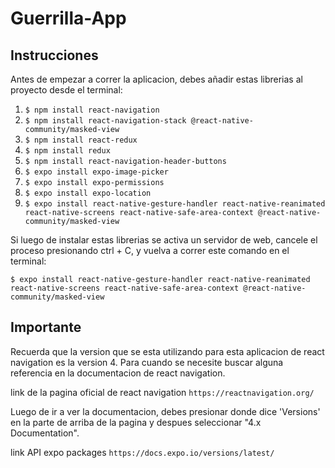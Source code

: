 # Guerrilla-App

## Instrucciones

Antes de empezar a correr la aplicacion, debes añadir estas librerias al proyecto desde el terminal:

1. ``` $ npm install react-navigation ```
2. ``` $ npm install react-navigation-stack @react-native-community/masked-view ```
3. ``` $ npm install react-redux ```
4. ``` $ npm install redux ```
5. ``` $ npm install react-navigation-header-buttons ```
6. ``` $ expo install expo-image-picker ```
7. ``` $ expo install expo-permissions ```
8. ``` $ expo install expo-location ```
9. ``` $ expo install react-native-gesture-handler react-native-reanimated react-native-screens react-native-safe-area-context @react-native-community/masked-view ```

Si luego de instalar estas librerias se activa un servidor de web, cancele el proceso presionando ctrl + C, y vuelva a correr este comando en el terminal:
```
$ expo install react-native-gesture-handler react-native-reanimated react-native-screens react-native-safe-area-context @react-native-community/masked-view
```

## Importante

Recuerda que la version que se esta utilizando para esta aplicacion de react navigation es la version 4. Para cuando se necesite buscar alguna referencia en la documentacion de react navigation.

link de la pagina oficial de react navigation `https://reactnavigation.org/`

Luego de ir a ver la documentacion, debes presionar donde dice 'Versions' en la parte de arriba de la pagina y despues seleccionar "4.x Documentation".

link API expo packages `https://docs.expo.io/versions/latest/`
